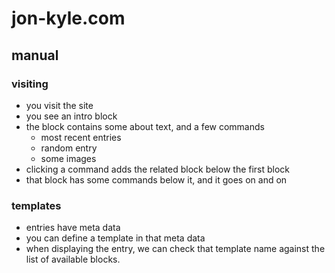 # jon-kyle.com

## manual

### visiting
- you visit the site
- you see an intro block
- the block contains some about text, and a few commands
  - most recent entries
  - random entry
  - some images
- clicking a command adds the related block below the first block
- that block has some commands below it, and it goes on and on

### templates
- entries have meta data
- you can define a template in that meta data
- when displaying the entry, we can check that template name against the list of available blocks.
